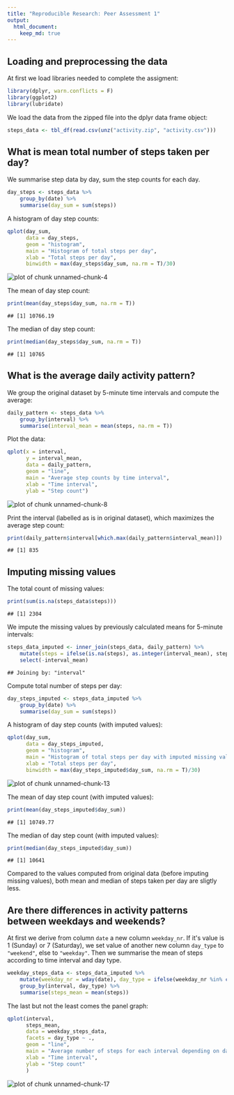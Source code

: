 ```yaml
---
title: "Reproducible Research: Peer Assessment 1"
output: 
  html_document:
    keep_md: true
---
```



## Loading and preprocessing the data
At first we load libraries needed to complete the assigment:

```r
library(dplyr, warn.conflicts = F)
library(ggplot2)
library(lubridate)
```

We load the data from the zipped file into the dplyr data frame object:

```r
steps_data <- tbl_df(read.csv(unz("activity.zip", "activity.csv")))
```

## What is mean total number of steps taken per day?
We summarise step data by day, sum the step counts for each day.

```r
day_steps <- steps_data %>%
    group_by(date) %>%
    summarise(day_sum = sum(steps))
```

A histogram of day step counts:

```r
qplot(day_sum, 
      data = day_steps, 
      geom = "histogram", 
      main = "Histogram of total steps per day",
      xlab = "Total steps per day",
      binwidth = max(day_steps$day_sum, na.rm = T)/30)
```

![plot of chunk unnamed-chunk-4](figure/unnamed-chunk-4-1.png) 

The mean of day step count:

```r
print(mean(day_steps$day_sum, na.rm = T))
```

```
## [1] 10766.19
```

The median of day step count:

```r
print(median(day_steps$day_sum, na.rm = T))
```

```
## [1] 10765
```

## What is the average daily activity pattern?
We group the original dataset by 5-minute time intervals and compute the average:

```r
daily_pattern <- steps_data %>%
    group_by(interval) %>%
    summarise(interval_mean = mean(steps, na.rm = T))
```

Plot the data:

```r
qplot(x = interval,
      y = interval_mean,
      data = daily_pattern,
      geom = "line",
      main = "Average step counts by time interval",
      xlab = "Time interval",
      ylab = "Step count")
```

![plot of chunk unnamed-chunk-8](figure/unnamed-chunk-8-1.png) 

Print the interval (labelled as is in original dataset),
which maximizes the average step count:

```r
print(daily_pattern$interval[which.max(daily_pattern$interval_mean)])
```

```
## [1] 835
```

## Imputing missing values
The total count of missing values:

```r
print(sum(is.na(steps_data$steps)))
```

```
## [1] 2304
```

We impute the missing values by previously calculated means for 5-minute intervals:

```r
steps_data_imputed <- inner_join(steps_data, daily_pattern) %>%
    mutate(steps = ifelse(is.na(steps), as.integer(interval_mean), steps)) %>%
    select(-interval_mean)
```

```
## Joining by: "interval"
```

Compute total number of steps per day:

```r
day_steps_imputed <- steps_data_imputed %>%
    group_by(date) %>%
    summarise(day_sum = sum(steps))
```

A histogram of day step counts (with imputed values):

```r
qplot(day_sum, 
      data = day_steps_imputed, 
      geom = "histogram", 
      main = "Histogram of total steps per day with imputed missing values",
      xlab = "Total steps per day",
      binwidth = max(day_steps_imputed$day_sum, na.rm = T)/30)
```

![plot of chunk unnamed-chunk-13](figure/unnamed-chunk-13-1.png) 

The mean of day step count (with imputed values):

```r
print(mean(day_steps_imputed$day_sum))
```

```
## [1] 10749.77
```

The median of day step count (with imputed values):

```r
print(median(day_steps_imputed$day_sum))
```

```
## [1] 10641
```

Compared to the values computed from original data (before imputing missing values),
both mean and median of steps taken per day are sligtly less.

## Are there differences in activity patterns between weekdays and weekends?

At first we derive from column `date` a new column `weekday_nr`. If it's value is 1 (Sunday) or
7 (Saturday), we set value of another new column `day_type` to `"weekend"`, else to `"weekday"`.
Then we summarise the mean of steps according to time interval and day type.

```r
weekday_steps_data <- steps_data_imputed %>%
    mutate(weekday_nr = wday(date), day_type = ifelse(weekday_nr %in% c(1, 7), "weekend", "weekday")) %>%
    group_by(interval, day_type) %>%
    summarise(steps_mean = mean(steps))
```

The last but not the least comes the panel graph:

```r
qplot(interval, 
      steps_mean,
      data = weekday_steps_data,
      facets = day_type ~ .,
      geom = "line",
      main = "Average number of steps for each interval depending on day type",
      xlab = "Time interval",
      ylab = "Step count"
      )
```

![plot of chunk unnamed-chunk-17](figure/unnamed-chunk-17-1.png) 
